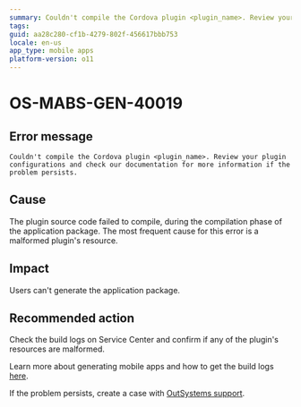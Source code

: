 ```yaml
---
summary: Couldn't compile the Cordova plugin <plugin_name>. Review your plugin configurations and check our documentation for more information if the problem persists.
tags:
guid: aa28c280-cf1b-4279-802f-456617bbb753
locale: en-us
app_type: mobile apps
platform-version: o11
---
```


# OS-MABS-GEN-40019

## Error message

`Couldn't compile the Cordova plugin <plugin_name>. Review your plugin configurations and check our documentation for more information if the problem persists.`

## Cause

The plugin source code failed to compile, during the compilation phase of the application package. The most frequent cause for this error is a malformed plugin's resource.

## Impact

Users can't generate the application package.

## Recommended action

Check the build logs on Service Center and confirm if any of the plugin's resources are malformed.

Learn more about generating mobile apps and how to get the build logs [here](https://success.outsystems.com/Documentation/11/Delivering_Mobile_Apps/Generate_and_Distribute_Your_Mobile_App#download-mobile-app-build-logs).

If the problem persists, create a case with [OutSystems support](https://www.outsystems.com/support/portal/open-support-case?ErrorCode=OS-MABS-GEN-40019).
